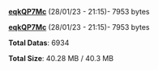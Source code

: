 [**eqkQP7Mc**](/data/eqkQP7Mc.txt) (28/01/23 - 21:15)- 7953 bytes

[**eqkQP7Mc**](/data/eqkQP7Mc.txt) (28/01/23 - 21:15)- 7953 bytes

**Total Datas**: 6934

**Total Size**: 40.28 MB / 40.3 MB